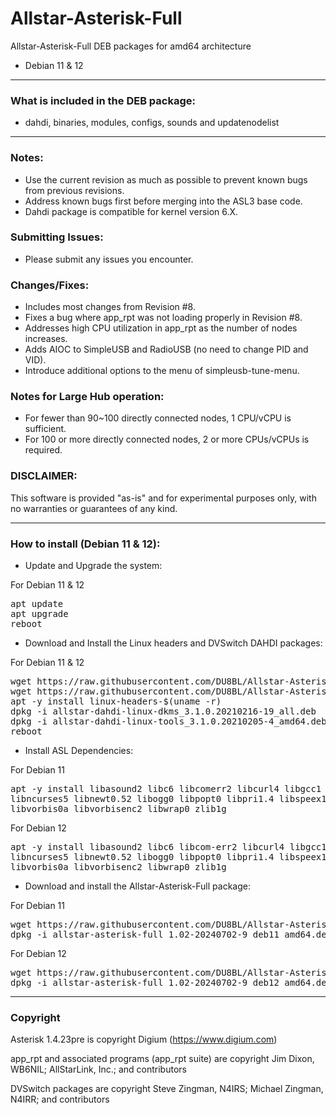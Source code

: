 # Allstar-Asterisk-Full
Allstar-Asterisk-Full DEB packages for amd64 architecture
* Debian 11 & 12

-----------------------------------------------------------

### What is included in the DEB package:

* dahdi, binaries, modules, configs, sounds and updatenodelist

-----------------------------------------------------------

### Notes:

* Use the current revision as much as possible to prevent known bugs from previous revisions.
* Address known bugs first before merging into the ASL3 base code.
* Dahdi package is compatible for kernel version 6.X.

### Submitting Issues:

* Please submit any issues you encounter.

### Changes/Fixes:

* Includes most changes from Revision #8.
* Fixes a bug where app_rpt was not loading properly in Revision #8.
* Addresses high CPU utilization in app_rpt as the number of nodes increases.
* Adds AIOC to SimpleUSB and RadioUSB (no need to change PID and VID).
* Introduce additional options to the menu of simpleusb-tune-menu.

### Notes for Large Hub operation:

* For fewer than 90~100 directly connected nodes, 1 CPU/vCPU is sufficient.
* For 100 or more directly connected nodes, 2 or more CPUs/vCPUs is required.

### DISCLAIMER:
This software is provided "as-is" and for experimental purposes only, with no warranties or guarantees of any kind.

-----------------------------------------------------------

### How to install (Debian 11 & 12):

* Update and Upgrade the system:

For Debian 11 & 12
<pre>
apt update
apt upgrade
reboot
</pre>

* Download and Install the Linux headers and DVSwitch DAHDI packages:

For Debian 11 & 12
<pre>
wget https://raw.githubusercontent.com/DU8BL/Allstar-Asterisk-Full/main/allstar-dahdi-linux-dkms_3.1.0.20210216-19_all.deb
wget https://raw.githubusercontent.com/DU8BL/Allstar-Asterisk-Full/main/allstar-dahdi-linux-tools_3.1.0.20210205-4_amd64.deb
apt -y install linux-headers-$(uname -r)
dpkg -i allstar-dahdi-linux-dkms_3.1.0.20210216-19_all.deb
dpkg -i allstar-dahdi-linux-tools_3.1.0.20210205-4_amd64.deb
reboot
</pre>

* Install ASL Dependencies:

For Debian 11
<pre>
apt -y install libasound2 libc6 libcomerr2 libcurl4 libgcc1 libgsm1 libidn11 libiksemel3 \
libncurses5 libnewt0.52 libogg0 libpopt0 libpri1.4 libspeex1 libstdc++6 libusb-0.1-4 \
libvorbis0a libvorbisenc2 libwrap0 zlib1g
</pre>

For Debian 12
<pre>
apt -y install libasound2 libc6 libcom-err2 libcurl4 libgcc1 libgsm1 libidn11 libiksemel3 \
libncurses5 libnewt0.52 libogg0 libpopt0 libpri1.4 libspeex1 libstdc++6 libusb-0.1-4 \
libvorbis0a libvorbisenc2 libwrap0 zlib1g
</pre>

* Download and install the Allstar-Asterisk-Full package:

For Debian 11
<pre>
wget https://raw.githubusercontent.com/DU8BL/Allstar-Asterisk-Full/main/allstar-asterisk-full_1.02-20240702-9_deb11_amd64.deb
dpkg -i allstar-asterisk-full_1.02-20240702-9_deb11_amd64.deb
</pre>

For Debian 12
<pre>
wget https://raw.githubusercontent.com/DU8BL/Allstar-Asterisk-Full/main/allstar-asterisk-full_1.02-20240702-9_deb12_amd64.deb
dpkg -i allstar-asterisk-full_1.02-20240702-9_deb12_amd64.deb
</pre>

-----------------------------------------------------------

### Copyright

Asterisk 1.4.23pre is copyright Digium (https://www.digium.com)

app_rpt and associated programs (app_rpt suite) are copyright Jim Dixon, WB6NIL; AllStarLink, Inc.; and contributors

DVSwitch packages are copyright Steve Zingman, N4IRS; Michael Zingman, N4IRR; and contributors
